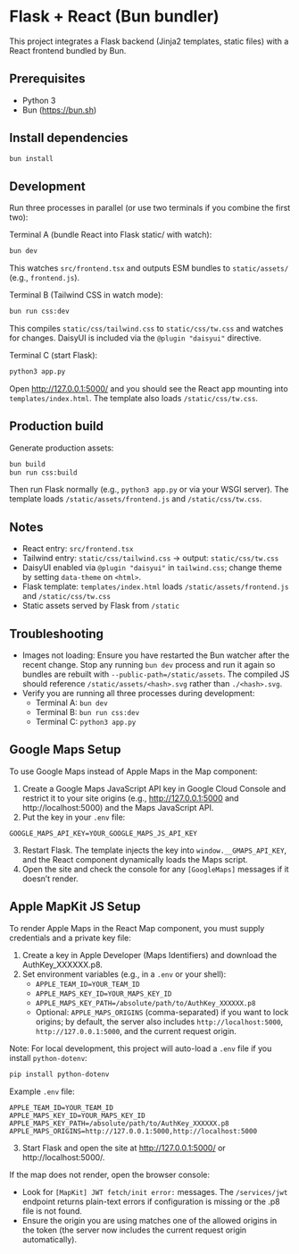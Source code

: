 # Flask + React (Bun bundler)

This project integrates a Flask backend (Jinja2 templates, static files) with a React frontend bundled by Bun.

## Prerequisites
- Python 3
- Bun (https://bun.sh)

## Install dependencies
```bash
bun install
```

## Development
Run three processes in parallel (or use two terminals if you combine the first two):

Terminal A (bundle React into Flask static/ with watch):
```bash
bun dev
```
This watches `src/frontend.tsx` and outputs ESM bundles to `static/assets/` (e.g., `frontend.js`).

Terminal B (Tailwind CSS in watch mode):
```bash
bun run css:dev
```
This compiles `static/css/tailwind.css` to `static/css/tw.css` and watches for changes. DaisyUI is included via the `@plugin "daisyui"` directive.

Terminal C (start Flask):
```bash
python3 app.py
```
Open http://127.0.0.1:5000/ and you should see the React app mounting into `templates/index.html`. The template also loads `/static/css/tw.css`.

## Production build
Generate production assets:
```bash
bun build
bun run css:build
```
Then run Flask normally (e.g., `python3 app.py` or via your WSGI server). The template loads `/static/assets/frontend.js` and `/static/css/tw.css`.

## Notes
- React entry: `src/frontend.tsx`
- Tailwind entry: `static/css/tailwind.css` -> output: `static/css/tw.css`
- DaisyUI enabled via `@plugin "daisyui"` in `tailwind.css`; change theme by setting `data-theme` on `<html>`.
- Flask template: `templates/index.html` loads `/static/assets/frontend.js` and `/static/css/tw.css`
- Static assets served by Flask from `/static`


## Troubleshooting
- Images not loading: Ensure you have restarted the Bun watcher after the recent change. Stop any running `bun dev` process and run it again so bundles are rebuilt with `--public-path=/static/assets`. The compiled JS should reference `/static/assets/<hash>.svg` rather than `./<hash>.svg`.
- Verify you are running all three processes during development:
  - Terminal A: `bun dev`
  - Terminal B: `bun run css:dev`
  - Terminal C: `python3 app.py`

## Google Maps Setup
To use Google Maps instead of Apple Maps in the Map component:

1. Create a Google Maps JavaScript API key in Google Cloud Console and restrict it to your site origins (e.g., http://127.0.0.1:5000 and http://localhost:5000) and the Maps JavaScript API.
2. Put the key in your `.env` file:
```
GOOGLE_MAPS_API_KEY=YOUR_GOOGLE_MAPS_JS_API_KEY
```
3. Restart Flask. The template injects the key into `window.__GMAPS_API_KEY`, and the React component dynamically loads the Maps script.
4. Open the site and check the console for any `[GoogleMaps]` messages if it doesn’t render.

## Apple MapKit JS Setup
To render Apple Maps in the React Map component, you must supply credentials and a private key file:

1. Create a key in Apple Developer (Maps Identifiers) and download the AuthKey_XXXXXX.p8.
2. Set environment variables (e.g., in a `.env` or your shell):
   - `APPLE_TEAM_ID=YOUR_TEAM_ID`
   - `APPLE_MAPS_KEY_ID=YOUR_MAPS_KEY_ID`
   - `APPLE_MAPS_KEY_PATH=/absolute/path/to/AuthKey_XXXXXX.p8`
   - Optional: `APPLE_MAPS_ORIGINS` (comma-separated) if you want to lock origins; by default, the server also includes `http://localhost:5000`, `http://127.0.0.1:5000`, and the current request origin.

Note: For local development, this project will auto-load a `.env` file if you install `python-dotenv`:
```bash
pip install python-dotenv
```
Example `.env` file:
```
APPLE_TEAM_ID=YOUR_TEAM_ID
APPLE_MAPS_KEY_ID=YOUR_MAPS_KEY_ID
APPLE_MAPS_KEY_PATH=/absolute/path/to/AuthKey_XXXXXX.p8
APPLE_MAPS_ORIGINS=http://127.0.0.1:5000,http://localhost:5000
```

3. Start Flask and open the site at http://127.0.0.1:5000/ or http://localhost:5000/.

If the map does not render, open the browser console:
- Look for `[MapKit] JWT fetch/init error:` messages. The `/services/jwt` endpoint returns plain-text errors if configuration is missing or the .p8 file is not found.
- Ensure the origin you are using matches one of the allowed origins in the token (the server now includes the current request origin automatically).

